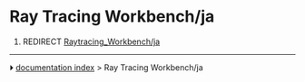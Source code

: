 # Ray Tracing Workbench/ja
1.  REDIRECT [Raytracing_Workbench/ja](Raytracing_Workbench/ja.md)



---
⏵ [documentation index](../README.md) > Ray Tracing Workbench/ja
